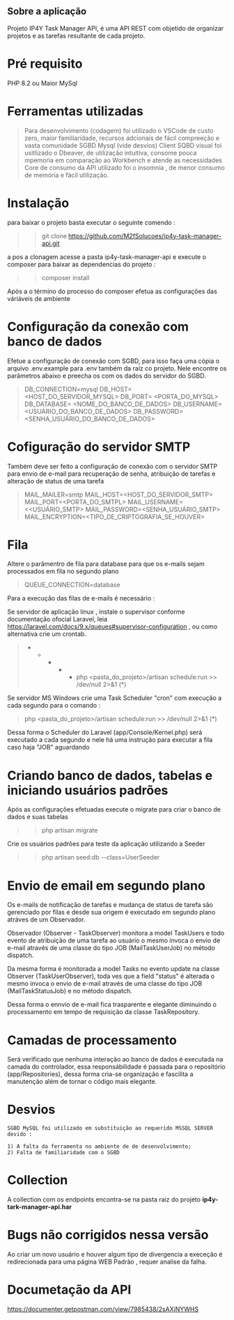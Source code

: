 
## Sobre a aplicação

Projeto IP4Y Task Manager API, é uma API REST com objetido de organizar projetos e as tarefas resultante de cada projeto.



# Pré requisito 

PHP 8.2 ou Maior
MySql

# Ferramentas utilizadas

> Para desenvolvimento (codagem) foi utilizado o VSCode de custo zero, maior familiaridade, recursos adcionais de fácil compreeção e vasta comunidade
> SGBD Mysql (vide desvios)
> Client SQBD visual foi usitlizado o Dbeaver, de utilização intuitiva, consome pouca mpemoria em comparação ao Workbench e atende as necessidades
> Core de consumo da API  utilizado foi o insomnia , de menor consumo de memória e fácil utilização.  

# Instalação

para baixar o projeto basta executar o seguinte comendo : 

>> git clone https://github.com/M2fSolucoes/ip4y-task-manager-api.git

a pos a clonagem acesse a pasta ip4y-task-manager-api e execute o composer para baixar as dependencias do projeto :

>> composer install

Após a o término do processo do composer efetua as configurações das váriáveis de ambiente

# Configuração da conexão com banco de dados 

Efetue a configuração de conexão com SGBD, para isso faça uma cópia o arquivo .env.example para .env também da raíz co projeto. 
Nele encontre os parâmetros abaixo e preecha os com os dados do servidor do SGBD.

> DB_CONNECTION=mysql
> DB_HOST= <HOST_DO_SERVIDOR_MYSQL>
> DB_PORT= <PORTA_DO_MYSQL>
> DB_DATABASE= <NOME_DO_BANCO_DE_DADOS>
> DB_USERNAME= <USUÁRIO_DO_BANCO_DE_DADOS>
> DB_PASSWORD= <SENHA_USUÁRIO_DO_BANCO_DE_DADOS>

# Cofiguração do servidor SMTP

Também deve ser feito a configuração de conexão com o servidor SMTP para envio de e-mail para recuperação de senha, atribuição de tarefas e alteração de status de uma tarefa

> MAIL_MAILER=smtp
> MAIL_HOST=<HOST_DO_SERVIDOR_SMTP>
> MAIL_PORT=<PORTA_DO_SMTPL>
> MAIL_USERNAME=<<USUÁRIO_SMTP>
> MAIL_PASSWORD=<SENHA_USUÁRIO_SMTP>
> MAIL_ENCRYPTION=<TIPO_DE_CRIPTOGRAFIA_SE_HOUVER>

# Fila 

Altere o parâmentro de fila para database para que os e-mails sejam processados em fila no segundo plano 

> QUEUE_CONNECTION=database

Para a execução das filas de e-mails é necessário : 

Se servidor de aplicação linux , instale o supervisor conforme documentação ofocial Laravel, leia https://laravel.com/docs/9.x/queues#supervisor-configuration , ou como alternativa crie um crontab.

> * * * * * php <pasta_do_projeto>/artisan schedule:run >> /dev/null 2>&1   (*)

Se servidor MS Windows crie uma Task Scheduler "cron" com execução a cada segundo para o comando :

> php <pasta_do_projeto>/artisan schedule:run >> /dev/null 2>&1 (*)

Dessa forma o Scheduler do Laravel (app/Console/Kernel.php) será executado a cada segundo e nele há uma instrução para executar a fila caso haja "JOB" aguardando 


# Criando banco de dados, tabelas e iniciando usuários padrões

Após as configurações efetuadas execute o migrate para criar o banco de dados e suas tabelas

>> php artisan migrate

Crie os usuários padrões para teste da aplicação utilizando a Seeder 

>> php artisan seed:db --class=UserSeeder

# Envio de email em segundo plano

Os e-mails de notificação de tarefas e mudança de status de tarefa são gerenciado por filas e  desde sua origem é executado em segundo plano atráves de um Observador. 

Observador (Observer -  TaskObserver) monitora a model TaskUsers e todo evento de atribuição de uma tarefa ao usuário o mesmo invoca o envio de e-mail através de uma classe do tipo JOB (MailTaskUserJob) no método dispatch.

Da mesma forma é monitorada a model Tasks no evento update na classe Observer (TaskUserObserver), toda ves que a field "status" é alterada  o mesmo invoca o envio de e-mail através de uma classe do tipo JOB (MailTaskStatusJob) e no método dispatch.

Dessa forma o ennvio de e-mail fica trasparente e elegante diminuindo o processamento em tempo de requisição da classe TaskRepository.

# Camadas de processamento

Será verificado que nenhuma interação ao banco de dados é executada na camada do controlador, essa responsábilidade é passada para o repositório (app/Repositories), dessa forma cria-se organização e fascilita a manutenção além de tornar o código mais elegante.


# Desvios 

    SGBD MySQL foi utilizado em substituição ao requerido MSSQL SERVER devido : 
    
    1) A falta da ferramenta no ambiente de de desenvolvimento;
    2) Falta de familiaridade com o SGBD 


# Collection 

A collection com os endpoints encontra-se na pasta raiz do projeto **ip4y-tark-manager-api.har**

# Bugs não corrigidos nessa versão 

Ao criar  um novo usuário e houver algum tipo de divergencia a execeção é redirecionada para uma página WEB Padrão , requer analise da falha.

# Documetação da API

https://documenter.getpostman.com/view/7985438/2sAXjNYWHS
